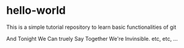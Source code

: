 # hello-world
This is a simple tutorial repository to learn basic functionalities of git

And Tonight We Can truely Say Together We're Invinsible.
etc, etc, ...
